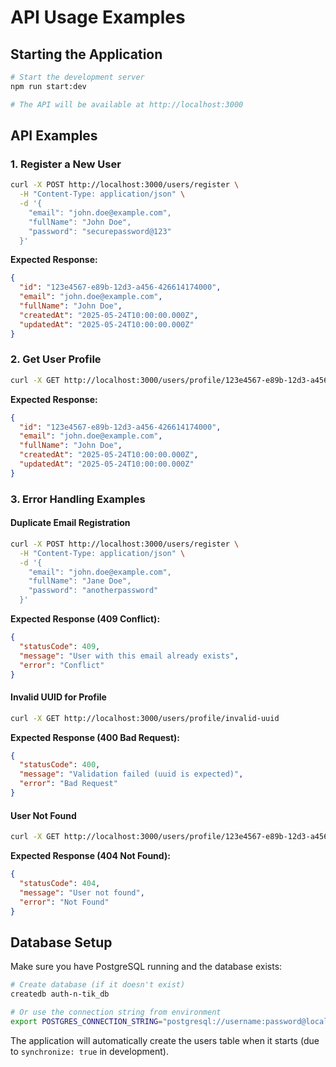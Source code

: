 # API Usage Examples

## Starting the Application

```bash
# Start the development server
npm run start:dev

# The API will be available at http://localhost:3000
```

## API Examples

### 1. Register a New User

```bash
curl -X POST http://localhost:3000/users/register \
  -H "Content-Type: application/json" \
  -d '{
    "email": "john.doe@example.com",
    "fullName": "John Doe",
    "password": "securepassword@123"
  }'
```

**Expected Response:**
```json
{
  "id": "123e4567-e89b-12d3-a456-426614174000",
  "email": "john.doe@example.com",
  "fullName": "John Doe",
  "createdAt": "2025-05-24T10:00:00.000Z",
  "updatedAt": "2025-05-24T10:00:00.000Z"
}
```

### 2. Get User Profile

```bash
curl -X GET http://localhost:3000/users/profile/123e4567-e89b-12d3-a456-426614174000
```

**Expected Response:**
```json
{
  "id": "123e4567-e89b-12d3-a456-426614174000",
  "email": "john.doe@example.com",
  "fullName": "John Doe",
  "createdAt": "2025-05-24T10:00:00.000Z",
  "updatedAt": "2025-05-24T10:00:00.000Z"
}
```

### 3. Error Handling Examples

#### Duplicate Email Registration
```bash
curl -X POST http://localhost:3000/users/register \
  -H "Content-Type: application/json" \
  -d '{
    "email": "john.doe@example.com",
    "fullName": "Jane Doe",
    "password": "anotherpassword"
  }'
```

**Expected Response (409 Conflict):**
```json
{
  "statusCode": 409,
  "message": "User with this email already exists",
  "error": "Conflict"
}
```

#### Invalid UUID for Profile
```bash
curl -X GET http://localhost:3000/users/profile/invalid-uuid
```

**Expected Response (400 Bad Request):**
```json
{
  "statusCode": 400,
  "message": "Validation failed (uuid is expected)",
  "error": "Bad Request"
}
```

#### User Not Found
```bash
curl -X GET http://localhost:3000/users/profile/123e4567-e89b-12d3-a456-426614174999
```

**Expected Response (404 Not Found):**
```json
{
  "statusCode": 404,
  "message": "User not found",
  "error": "Not Found"
}
```

## Database Setup

Make sure you have PostgreSQL running and the database exists:

```bash
# Create database (if it doesn't exist)
createdb auth-n-tik_db

# Or use the connection string from environment
export POSTGRES_CONNECTION_STRING="postgresql://username:password@localhost:5432/auth-n-tik_db"
```

The application will automatically create the users table when it starts (due to `synchronize: true` in development).

